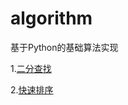 # algorithm

基于Python的基础算法实现

1.[二分查找](https://github.com/xinyang123123/algorithm/tree/master/search/Binary_search.py)

2.[快速排序](https://github.com/xinyang123123/algorithm/tree/master/sort/Quick_sort.py)